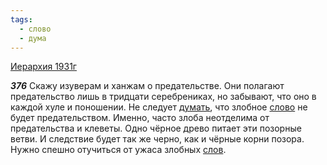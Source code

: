 ```yaml
---
tags:
  - слово
  - дума
---
```


[Иерархия 1931г](https://127.0.0.1:4002/agni/1931)

___376___
Скажу изуверам и ханжам о предательстве. Они полагают предательство лишь в тридцати серебрениках, но забывают, что оно в каждой хуле и поношении. Не следует [думать](../../../tags/#дума), что злобное [слово](../../../tags/#слово) не будет предательством. Именно, часто злоба неотделима от предательства и клеветы. Одно чёрное древо питает эти позорные ветви. И следствие будет так же черно, как и чёрные корни позора. Нужно спешно отучиться от ужаса злобных [слов](../../../tags/#слово).   

